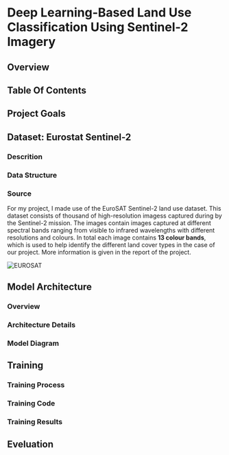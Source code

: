 # Deep Learning-Based Land Use Classification Using Sentinel-2 Imagery
## Overview
## Table Of Contents
## Project Goals
## Dataset: Eurostat Sentinel-2
### Descrition
### Data Structure
### Source
For my project, I made use of the EuroSAT Sentinel-2 land use dataset. This dataset consists of thousand of high-resolution imagess captured during by the Sentinel-2 mission. The images contain images captured at different spectral bands ranging from visible to infrared wavelengths with different resolutions and colours. In total each image contains **13 colour bands**, which is used to help identify the different land cover types in the case of our project. More information is given in the report of the project.

![EUROSAT](https://github.com/StaticRevo/Deep-Learning-Based-Land-Use-Classification-Using-Sentinel-2-Imagery/assets/116385849/139d7b76-b898-460e-93c1-13536c6c0726)

## Model Architecture
### Overview
### Architecture Details
### Model Diagram

## Training 
### Training Process
### Training Code
### Training Results

## Eveluation 

